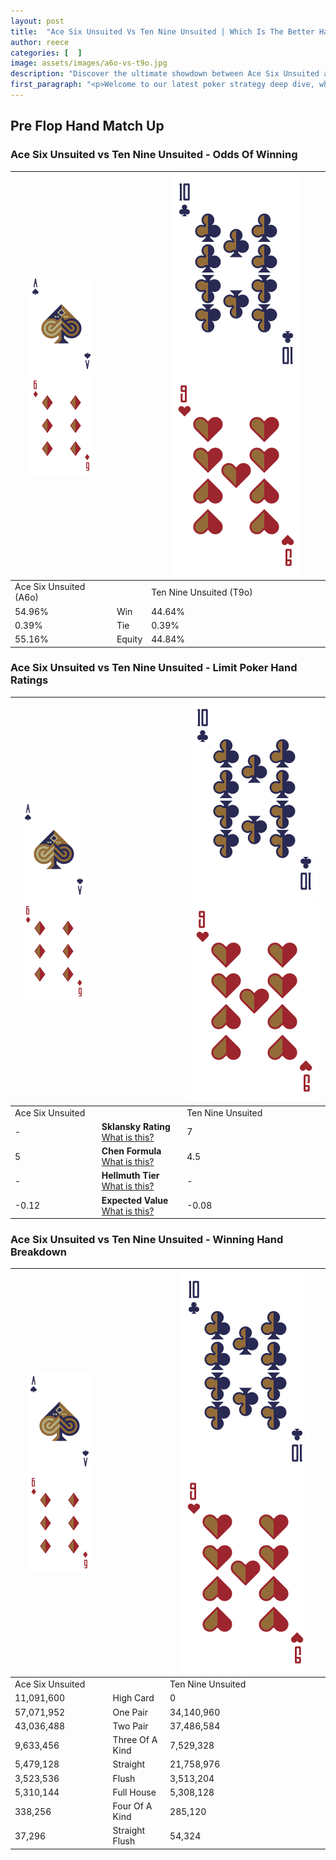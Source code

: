```yaml
---
layout: post
title:  "Ace Six Unsuited Vs Ten Nine Unsuited | Which Is The Better Hand In Poker? A Complete Guide"
author: reece
categories: [  ]
image: assets/images/a6o-vs-t9o.jpg
description: "Discover the ultimate showdown between Ace Six Unsuited and Ten Nine Unsuited in poker! Uncover the odds, strategies, and scenarios where one hand triumphs over the other. Get ready to up your poker game with this thrilling analysis."
first_paragraph: "<p>Welcome to our latest poker strategy deep dive, where we're pitting two distinct hands against each other in a high-stakes showdown: Ace Six Unsuited vs Ten Nine Unsuited.</p><p>In the dynamic world of poker, every decision counts, and knowing which hand holds the upper hand is key to your success at the table.</p><p>In this article, we'll dissect these two hands, explore the scenarios where one dominates the other, and equip you with the knowledge to make strategic choices that can tip the odds in your favor.</p><p>Get ready to unravel the intriguing dynamics of these poker hands and elevate your game to new heights.</p>"
---
```




[comment]: # (sp0)

## Pre Flop Hand Match Up

<div class="table hand-ratings" markdown="1"> 



### Ace Six Unsuited vs Ten Nine Unsuited - Odds Of Winning


    
| ![image info](assets/images/hand1/A.png) ![image info](assets/images/hand1/6o.png) |  | ![image info](assets/images/hand2/T.png) ![image info](assets/images/hand2/9o.png) |
| -------- | -------- | -------- |
| Ace Six Unsuited (A6o) |  | Ten Nine Unsuited (T9o) |
| 54.96% | Win | 44.64% |
| 0.39% | Tie | 0.39% |
| 55.16% | Equity | 44.84% |




[comment]: # (sp1)



### Ace Six Unsuited vs Ten Nine Unsuited - Limit Poker Hand Ratings


    
| ![image info](assets/images/hand1/A.png) ![image info](assets/images/hand1/6o.png) |  | ![image info](assets/images/hand2/T.png) ![image info](assets/images/hand2/9o.png) |
| -------- | -------- | -------- |
| Ace Six Unsuited |  | Ten Nine Unsuited |
| - | **Sklansky Rating** [What is this?](/sklansky-rating-explained) | 7 |
| 5 | **Chen Formula** [What is this?](/chen-formula-explained) | 4.5 |
| - | **Hellmuth Tier** [What is this?](/Hellmuth-tier-explained) | - |
| -0.12 | **Expected Value** [What is this?](/expected-value-explained) | -0.08 |




[comment]: # (sp2)



### Ace Six Unsuited vs Ten Nine Unsuited - Winning Hand Breakdown


    
| ![image info](assets/images/hand1/A.png) ![image info](assets/images/hand1/6o.png) |  | ![image info](assets/images/hand2/T.png) ![image info](assets/images/hand2/9o.png) |
| -------- | -------- | -------- |
| Ace Six Unsuited |  | Ten Nine Unsuited |
| 11,091,600 | High Card | 0 |
| 57,071,952 | One Pair | 34,140,960 |
| 43,036,488 | Two Pair | 37,486,584 |
| 9,633,456 | Three Of A Kind | 7,529,328 |
| 5,479,128 | Straight | 21,758,976 |
| 3,523,536 | Flush | 3,513,204 |
| 5,310,144 | Full House | 5,308,128 |
| 338,256 | Four Of A Kind | 285,120 |
| 37,296 | Straight Flush | 54,324 |




[comment]: # (sp3)



</div>

[comment]: # (sp4)



[comment]: # (sp5)

